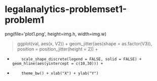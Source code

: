 legalanalytics-problemset1-problem1
===================================
png(file='plot1.png', height=img.h, width=img.w)
> ggplot(val, aes(x, V2)) + geom_jitter(aes(shape = as.factor(V3)), position = position_jitter(height = 2)) + 
+         scale_shape_discrete(legend = FALSE, solid = FALSE) + geom_hline(aes(yintercept = c(10,30))) + 
+         theme_bw() + xlab("X") + ylab("Y")
